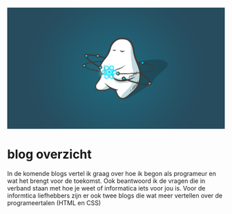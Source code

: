 ![Screenshot](afbeeldingen/header.png)
 # blog overzicht

 In de komende blogs vertel ik graag over hoe ik begon als programeur en wat het brengt voor de toekomst. Ook beantwoord ik de vragen die in verband staan met hoe je weet of informatica iets voor jou is. Voor de informtica liefhebbers zijn er ook twee blogs die wat meer vertellen over de programeertalen (HTML en CSS)
